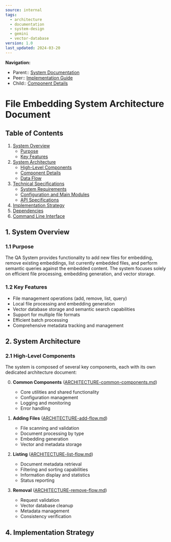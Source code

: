 ```yaml
---
source: internal
tags:
  - architecture
  - documentation
  - system-design
  - gemini
  - vector-database
version: 1.0
last_updated: 2024-03-20
---
```


**Navigation:**

- Parent:: [System Documentation](../README.md)
- Peer:: [Implementation Guide](./implementation.md)
- Child:: [Component Details](./components.md)

# File Embedding System Architecture Document

## Table of Contents

1. [System Overview](#1-system-overview)
   - [Purpose](#11-purpose)
   - [Key Features](#12-key-features)
2. [System Architecture](#2-system-architecture)
   - [High-Level Components](#21-high-level-components)
   - [Component Details](#22-component-details)
   - [Data Flow](#23-data-flow)
3. [Technical Specifications](#3-technical-specifications)
   - [System Requirements](#31-system-requirements)
   - [Configuration and Main Modules](#32-configuration-and-main-modules)
   - [API Specifications](#33-api-specifications)
4. [Implementation Strategy](#4-implementation-strategy)
5. [Dependencies](#5-dependencies)
6. [Command Line Interface](#6-command-line-interface)

## 1. System Overview

### 1.1 Purpose
The QA System provides functionality to add new files for embedding, remove existing embeddings, list currently embedded files, and perform semantic queries against the embedded content. The system focuses solely on efficient file processing, embedding generation, and vector storage.

### 1.2 Key Features
- File management operations (add, remove, list, query)
- Local file processing and embedding generation
- Vector database storage and semantic search capabilities
- Support for multiple file formats
- Efficient batch processing
- Comprehensive metadata tracking and management

## 2. System Architecture

### 2.1 High-Level Components

The system is composed of several key components, each with its own dedicated architecture document:

0. **Common Components** ([ARCHITECTURE-common-components.md](ARCHITECTURE-common-components.md))
   - Core utilities and shared functionality
   - Configuration management
   - Logging and monitoring
   - Error handling

1. **Adding Files** ([ARCHITECTURE-add-flow.md](ARCHITECTURE-add-flow.md))
   - File scanning and validation
   - Document processing by type
   - Embedding generation
   - Vector and metadata storage

2. **Listing** ([ARCHITECTURE-list-flow.md](ARCHITECTURE-list-flow.md))
   - Document metadata retrieval
   - Filtering and sorting capabilities
   - Information display and statistics
   - Status reporting

3. **Removal** ([ARCHITECTURE-remove-flow.md](ARCHITECTURE-remove-flow.md))
   - Request validation
   - Vector database cleanup
   - Metadata management
   - Consistency verification




## 4. Implementation Strategy

